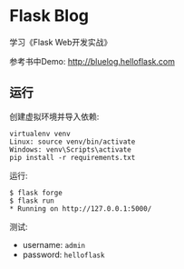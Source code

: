 # Flask Blog

学习《Flask Web开发实战》

参考书中Demo: http://bluelog.helloflask.com

## 运行

创建虚拟环境并导入依赖:
```
virtualenv venv
Linux: source venv/bin/activate
Windows: venv\Scripts\activate
pip install -r requirements.txt
```

运行:
```
$ flask forge
$ flask run
* Running on http://127.0.0.1:5000/
```

测试:

* username: `admin`
* password: `helloflask`